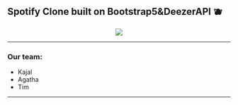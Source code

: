<p align="center">
<h2>Spotify Clone built on Bootstrap5&DeezerAPI 🫐 </h2>
</p>


<p align="center">
<img src="https://i.pinimg.com/originals/d3/ca/2b/d3ca2b6b5b0d90c4b98195b205defa29.gif"/>
</p>
<hr>
<p align="center">
<h3>Our team:</h3>
<ul>
 <li>Kajal</li>
 <li>Agatha</li>
 <li>Tim</li>
</ul>
</p>
<hr>
